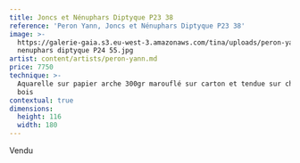 ```yaml
---
title: Joncs et Nénuphars Diptyque P23 38
reference: 'Peron Yann, Joncs et Nénuphars Diptyque P23 38'
image: >-
  https://galerie-gaia.s3.eu-west-3.amazonaws.com/tina/uploads/peron-yann/galerie-gaia-peron-yann-joncs
  nenuphars diptyque P24 55.jpg
artist: content/artists/peron-yann.md
price: 7750
technique: >-
  Aquarelle sur papier arche 300gr marouflé sur carton et tendue sur châssis
  bois
contextual: true
dimensions:
  height: 116
  width: 180
---
```


Vendu
